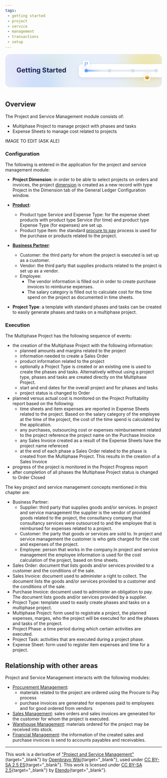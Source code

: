 ```yaml
---
tags: 
 - getting started
 - project
 - service
 - management
 - transactions
 - setup
---
```


![cover-getting-started.png](../../../../assets/getting-started/overview/cover-getting-started.png)
#

## Overview

The Project and Service Management module consists of:

- Multiphase Project to manage project with phases and tasks
- Expense Sheets to manage cost related to projects

IMAGE TO EDIT (ASK ALE)

### Configuration

The following is entered in the application for the project and service management module:

- **Project Dimension**: in order to be able to select projects on orders and invoices, the project [dimension](../financial-management/accounting/setup.md#general-ledger-configuration#dimension) is created as a new record with type Project in the Dimension tab of the General Ledger Configuration window.

- [**Product**](../master-data-management/master-data.md#product):
    - Product type Service and Expense Type: for the expense sheet products with product type Service (for time) and product type Expense Type (for expenses) are set up.
    - Product type Item: the standard [procure to pay](../procurement-management/getting-started.md#procure-to-pay-business-flow) process is used for the purchase or products related to the project.

- [**Business Partner**](../master-data-management/master-data.md#business-partner):
    - Customer: the third party for whom the project is executed is set up as a customer.
    - Vendor: the third party that supplies products related to the project is set up as a vendor.
    - Employee:
        - The vendor information is filled out in order to create purchase invoices to reimburse expenses.
        - The salary category is filled out to calculate cost for the time spend on the project as documented in time sheets.

- **Project Type**: a template with standard phases and tasks can be created to easily generate phases and tasks on a multiphase project.

### Execution

The Multiphase Project has the following sequence of events:

- the creation of the Multiphase Project with the following information:
    - planned amounts and margins related to the project
    - information needed to create a Sales Order
    - product information related to the project
    - optionally a Project Type is created or an existing one is used to create the phases and tasks. Alternatively without using a project type, phases and tasks are created directly on the Multiphase Project.
    - start and end dates for the overall project and for phases and tasks
    - project status is changed to Order
- planned versus actual cost is monitored on the Project Profitability report based on the following:
    - time sheets and item expenses are reported in Expense Sheets related to the project. Based on the salary category of the employee at the time of the project, the cost of the time spend is calculated by the application.
    - any purchases, outsourcing cost or expenses reimbursement related to the project reference the project name on the Purchase Invoice
    - any Sales Invoice created as a result of the Expense Sheets have the project name refereced
    - at the end of each phase a Sales Order related to the phase is created from the Multiphase Project. This results in the creation of a Sales Invoice
- progress of the project is monitored in the Project Progress report
- after completion of all phases the Multiphase Project status is changed to Order Closed

The key project and service management concepts mentioned in this chapter are:

- Business Partner:
    - Supplier: third party that supplies goods and/or services. In project and service management the supplier is the vendor of provided goods related to the project, the consultancy company that consultancy services were outsourced to and the employee that is reimbursed for expenses related to a project.
    - Customer: the party that goods or services are sold to. In project and service management the customer is who gets charged for the cost and expenses of the project.
    - Employee: person that works in the company.In project and service management the employee information is used for the cost calculation of the project, based on time sheets.
- Sales Order: document that lists goods and/or services provided to a customer and the conditions of the sale.
- Sales Invoice: document used to administer a right to collect. The document lists the goods and/or services provided to a customer and the conditions of the sale.
- Purchase Invoice: document used to administer an obligation to pay. The document lists goods and/or services provided by a supplier.
- Project Type: template used to easily create phases and tasks on a multiphase project.
- Multiphase Project: form used to registrate a project, the planned expenses, marges, who the project will be executed for and the phases and tasks of the project.
- Project Phase: a time period during which certain activities are executed.
- Project Task: activities that are executed during a project phase.
- Expense Sheet: form used to register item expenses and time for a project.

## Relationship with other areas

Project and Service Management interacts with the following modules:

- [Procurement Management](../procurement-management/getting-started.md):
    - materials related to the project are ordered using the Procure to Pay process
    - purchase invoices are generated for expenses paid to employees and for good ordered from vendors
- [Sales Management](../sales-management/getting-started.md): sales orders and sales invoices are generated for the customer for whom the project is executed.
- [Warehouse Management](../warehouse-management/getting-started.md): materials ordered for the project may be received into stock.
- [Financial Management](../financial-management/getting-started.md): the information of the created sales and purchase invoices is send to accounts payables and receivables.

---

This work is a derivative of ["Project and Service Management"](https://wiki.openbravo.com/wiki/Project_and_Service_Management){target="\_blank"} by [Openbravo Wiki](http://wiki.openbravo.com/wiki/Welcome_to_Openbravo){target="\_blank"}, used under [CC BY-SA 2.5 ES](https://creativecommons.org/licenses/by-sa/2.5/es/){target="\_blank"}. This work is licensed under [CC BY-SA 2.5](https://creativecommons.org/licenses/by-sa/2.5/){target="\_blank"} by [Etendo](https://etendo.software){target="\_blank"}.